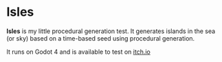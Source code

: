 # Isles

**Isles** is my little procedural generation test. It generates islands in the sea (or sky) based on a time-based seed using procedural generation.

It runs on Godot 4 and is available to test on [itch.io](https://fizzydrinks.itch.io/procedural-generation-screensaver)
